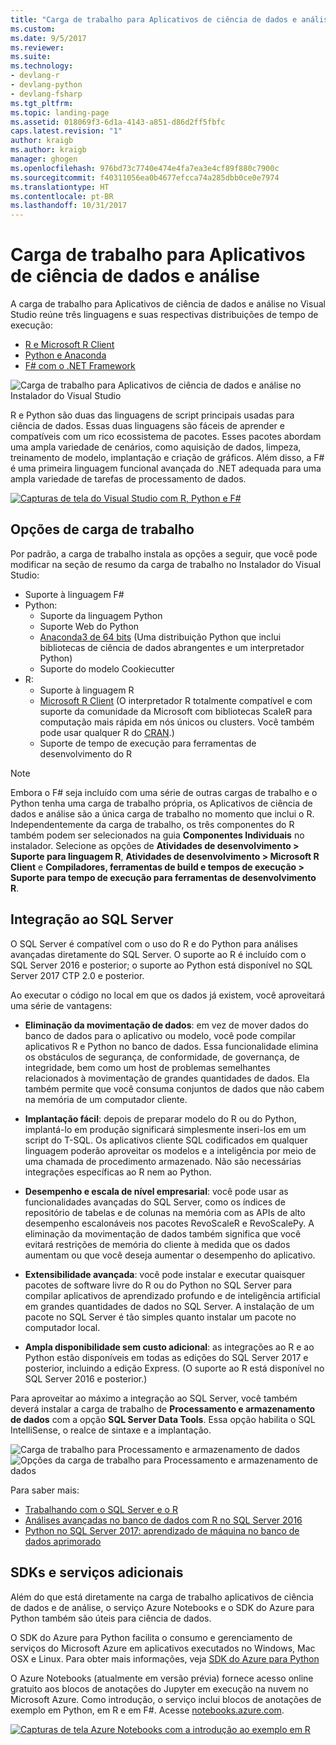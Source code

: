 ```yaml
---
title: "Carga de trabalho para Aplicativos de ciência de dados e análise no Visual Studio | Microsoft Docs"
ms.custom: 
ms.date: 9/5/2017
ms.reviewer: 
ms.suite: 
ms.technology:
- devlang-r
- devlang-python
- devlang-fsharp
ms.tgt_pltfrm: 
ms.topic: landing-page
ms.assetid: 018069f3-6d1a-4143-a851-d86d2ff5fbfc
caps.latest.revision: "1"
author: kraigb
ms.author: kraigb
manager: ghogen
ms.openlocfilehash: 976bd73c7740e474e4fa7ea3e4cf89f880c7900c
ms.sourcegitcommit: f40311056ea0b4677efcca74a285dbb0ce0e7974
ms.translationtype: HT
ms.contentlocale: pt-BR
ms.lasthandoff: 10/31/2017
---
```

# <a name="data-science-and-analytical-applications-workload"></a>Carga de trabalho para Aplicativos de ciência de dados e análise

A carga de trabalho para Aplicativos de ciência de dados e análise no Visual Studio reúne três linguagens e suas respectivas distribuições de tempo de execução:

- [R e Microsoft R Client](../rtvs/index.md)
- [Python e Anaconda](../python/python-in-visual-studio.md)
- [F# com o .NET Framework](https://docs.microsoft.com/dotnet/fsharp/)

![Carga de trabalho para Aplicativos de ciência de dados e análise no Instalador do Visual Studio](media/data-science-workload.png)

R e Python são duas das linguagens de script principais usadas para ciência de dados. Essas duas linguagens são fáceis de aprender e compatíveis com um rico ecossistema de pacotes. Esses pacotes abordam uma ampla variedade de cenários, como aquisição de dados, limpeza, treinamento de modelo, implantação e criação de gráficos. Além disso, a F# é uma primeira linguagem funcional avançada do .NET adequada para uma ampla variedade de tarefas de processamento de dados.

<!--Note link on the image because this one is large -->
[![Capturas de tela do Visual Studio com R, Python e F#](media/data-science-workload-screens.png)](media/data-science-workload-screens.png)

## <a name="workload-options"></a>Opções de carga de trabalho

Por padrão, a carga de trabalho instala as opções a seguir, que você pode modificar na seção de resumo da carga de trabalho no Instalador do Visual Studio:

- Suporte à linguagem F#
- Python:
    - Suporte da linguagem Python
    - Suporte Web do Python
    - [Anaconda3 de 64 bits](https://www.continuum.io) (Uma distribuição Python que inclui bibliotecas de ciência de dados abrangentes e um interpretador Python)
    - Suporte do modelo Cookiecutter
- R:
    - Suporte à linguagem R    
    - [Microsoft R Client](https://msdn.microsoft.com/microsoft-r/r-client-get-started) (O interpretador R totalmente compatível e com suporte da comunidade da Microsoft com bibliotecas ScaleR para computação mais rápida em nós únicos ou clusters. Você também pode usar qualquer R do [CRAN](https://cran.r-project.org/).)
    - Suporte de tempo de execução para ferramentas de desenvolvimento do R

> [!Note]
> Embora o F# seja incluído com uma série de outras cargas de trabalho e o Python tenha uma carga de trabalho própria, os Aplicativos de ciência de dados e análise são a única carga de trabalho no momento que inclui o R. Independentemente da carga de trabalho, os três componentes do R também podem ser selecionados na guia **Componentes Individuais** no instalador. Selecione as opções de **Atividades de desenvolvimento > Suporte para linguagem R**, **Atividades de desenvolvimento > Microsoft R Client** e **Compiladores, ferramentas de build e tempos de execução > Suporte para tempo de execução para ferramentas de desenvolvimento R**.

## <a name="sql-server-integration"></a>Integração ao SQL Server

O SQL Server é compatível com o uso do R e do Python para análises avançadas diretamente do SQL Server. O suporte ao R é incluído com o SQL Server 2016 e posterior; o suporte ao Python está disponível no SQL Server 2017 CTP 2.0 e posterior.

Ao executar o código no local em que os dados já existem, você aproveitará uma série de vantagens:

- **Eliminação da movimentação de dados**: em vez de mover dados do banco de dados para o aplicativo ou modelo, você pode compilar aplicativos R e Python no banco de dados. Essa funcionalidade elimina os obstáculos de segurança, de conformidade, de governança, de integridade, bem como um host de problemas semelhantes relacionados à movimentação de grandes quantidades de dados. Ela também permite que você consuma conjuntos de dados que não cabem na memória de um computador cliente.

- **Implantação fácil**: depois de preparar modelo do R ou do Python, implantá-lo em produção significará simplesmente inseri-los em um script do T-SQL. Os aplicativos cliente SQL codificados em qualquer linguagem poderão aproveitar os modelos e a inteligência por meio de uma chamada de procedimento armazenado. Não são necessárias integrações específicas ao R nem ao Python.

- **Desempenho e escala de nível empresarial**: você pode usar as funcionalidades avançadas do SQL Server, como os índices de repositório de tabelas e de colunas na memória com as APIs de alto desempenho escalonáveis nos pacotes RevoScaleR e RevoScalePy. A eliminação da movimentação de dados também significa que você evitará restrições de memória do cliente à medida que os dados aumentam ou que você deseja aumentar o desempenho do aplicativo.

- **Extensibilidade avançada**: você pode instalar e executar quaisquer pacotes de software livre do R ou do Python no SQL Server para compilar aplicativos de aprendizado profundo e de inteligência artificial em grandes quantidades de dados no SQL Server. A instalação de um pacote no SQL Server é tão simples quanto instalar um pacote no computador local.

- **Ampla disponibilidade sem custo adicional**: as integrações ao R e ao Python estão disponíveis em todas as edições do SQL Server 2017 e posterior, incluindo a edição Express. (O suporte ao R está disponível no SQL Server 2016 e posterior.)

Para aproveitar ao máximo a integração ao SQL Server, você também deverá instalar a carga de trabalho de **Processamento e armazenamento de dados** com a opção **SQL Server Data Tools**. Essa opção habilita o SQL IntelliSense, o realce de sintaxe e a implantação.

![Carga de trabalho para Processamento e armazenamento de dados](media/data-storage-workload.png) &nbsp;&nbsp; &nbsp;&nbsp; ![Opções da carga de trabalho para Processamento e armazenamento de dados](media/data-storage-workload-options.png)


Para saber mais:

- [Trabalhando com o SQL Server e o R](../rtvs/sql-server.md)
- [Análises avançadas no banco de dados com R no SQL Server 2016](https://blogs.technet.microsoft.com/dataplatforminsider/2016/03/29/in-database-advanced-analytics-with-r-in-sql-server-2016/)
- [Python no SQL Server 2017: aprendizado de máquina no banco de dados aprimorado](https://blogs.technet.microsoft.com/dataplatforminsider/2017/04/19/python-in-sql-server-2017-enhanced-in-database-machine-learning/)

## <a name="additional-services-and-sdks"></a>SDKs e serviços adicionais

Além do que está diretamente na carga de trabalho aplicativos de ciência de dados e de análise, o serviço Azure Notebooks e o SDK do Azure para Python também são úteis para ciência de dados.

O SDK do Azure para Python facilita o consumo e gerenciamento de serviços do Microsoft Azure em aplicativos executados no Windows, Mac OSX e Linux. Para obter mais informações, veja [SDK do Azure para Python](../python/azure-sdk-for-python.md)

O Azure Notebooks (atualmente em versão prévia) fornece acesso online gratuito aos blocos de anotações do Jupyter em execução na nuvem no Microsoft Azure. Como introdução, o serviço inclui blocos de anotações de exemplo em Python, em R e em F#. Acesse [notebooks.azure.com](https://notebooks.azure.com/).

<!--Note link on the image because this one is large -->
[![Capturas de tela Azure Notebooks com a introdução ao exemplo em R](media/data-science-workload-notebooks.png)](media/data-science-workload-notebooks.png)